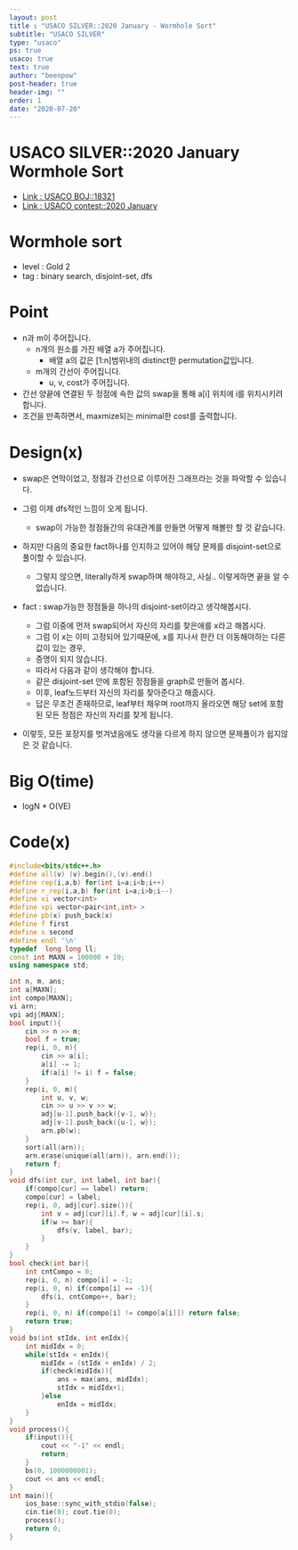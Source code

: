 ```yaml
---
layout: post
title : "USACO SILVER::2020 January - Wormhole Sort"
subtitle: "USACO SILVER"
type: "usaco"
ps: true
usaco: true
text: true
author: "beenpow"
post-header: true
header-img: ""
order: 1
date: "2020-07-20"
---
```


# USACO SILVER::2020 January Wormhole Sort
- [Link : USACO BOJ::18321](https://www.acmicpc.net/problem/18321)
- [Link : USACO contest::2020 January](http://www.usaco.org/index.php?page=jan20results)

# Wormhole sort

- level : Gold 2
- tag : binary search, disjoint-set, dfs

# Point
- n과 m이 주어집니다.
  - n개의 원소를 가진 배열 a가 주어집니다.
    - 배열 a의 값은 [1:n]범위내의 distinct한 permutation값입니다.
  - m개의 간선이 주어집니다.
    - u, v, cost가 주어집니다.
- 간선 양끝에 연결된 두 정점에 속한 값의 swap을 통해 a[i] 위치에 i를 위치시키려 합니다.
- 조건을 만족하면서, maxmize되는 minimal한 cost를 출력합니다.

# Design(x)
- swap은 연막이었고, 정점과 간선으로 이루어진 그래프라는 것을 파악할 수 있습니다.
- 그럼 이제 dfs적인 느낌이 오게 됩니다.
  - swap이 가능한 정점들간의 유대관계를 만들면 어떻게 해볼만 할 것 같습니다.
- 하지만 다음의 중요한 fact하나를 인지하고 있어야 해당 문제를 disjoint-set으로 풀이할 수 있습니다.
  - 그렇지 않으면, literally하게 swap하며 해야하고, 사실.. 이렇게하면 끝을 알 수 없습니다.
- fact : swap가능한 정점들을 하나의 disjoint-set이라고 생각해봅시다.
  - 그럼 이중에 먼저 swap되어서 자신의 자리를 찾은애를 x라고 해봅시다.
  - 그럼 이 x는 이미 고정되어 있기때문에, x를 지나서 한칸 더 이동해야하는 다른 값이 있는 경우,
  - 증명이 되지 않습니다.
  - 따라서 다음과 같이 생각해야 합니다.
  - 같은 disjoint-set 안에 포함된 정점들을 graph로 만들어 봅시다.
  - 이후, leaf노드부터 자신의 자리를 찾아준다고 해줍시다.
  - 답은 무조건 존재하므로, leaf부터 채우며 root까지 올라오면 해당 set에 포함된 모든 정점은 자신의 자리를 찾게 됩니다.

- 이렇듯, 모든 포장지를 벗겨냈음에도 생각을 다르게 하지 않으면 문제풀이가 쉽지않은 것 같습니다.

# Big O(time)
- logN * O(VE)

# Code(x)

```cpp
#include<bits/stdc++.h>
#define all(v) (v).begin(),(v).end()
#define rep(i,a,b) for(int i=a;i<b;i++)
#define r_rep(i,a,b) for(int i=a;i>b;i--)
#define vi vector<int>
#define vpi vector<pair<int,int> >
#define pb(x) push_back(x)
#define f first
#define s second
#define endl '\n'
typedef  long long ll;
const int MAXN = 100000 + 10;
using namespace std;

int n, m, ans;
int a[MAXN];
int compo[MAXN];
vi arn;
vpi adj[MAXN];
bool input(){
    cin >> n >> m;
    bool f = true;
    rep(i, 0, n){
        cin >> a[i];
        a[i] -= 1;
        if(a[i] != i) f = false;
    }
    rep(i, 0, m){
        int u, v, w;
        cin >> u >> v >> w;
        adj[u-1].push_back({v-1, w});
        adj[v-1].push_back({u-1, w});
        arn.pb(w);
    }
    sort(all(arn));
    arn.erase(unique(all(arn)), arn.end());
    return f;
}
void dfs(int cur, int label, int bar){
    if(compo[cur] == label) return;
    compo[cur] = label;
    rep(i, 0, adj[cur].size()){
        int v = adj[cur][i].f, w = adj[cur][i].s;
        if(w >= bar){
            dfs(v, label, bar);
        }
    }
}
bool check(int bar){
    int cntCompo = 0;
    rep(i, 0, n) compo[i] = -1;
    rep(i, 0, n) if(compo[i] == -1){
        dfs(i, cntCompo++, bar);
    }
    rep(i, 0, n) if(compo[i] != compo[a[i]]) return false;
    return true;
}
void bs(int stIdx, int enIdx){
    int midIdx = 0;
    while(stIdx < enIdx){
        midIdx = (stIdx + enIdx) / 2;
        if(check(midIdx)){
            ans = max(ans, midIdx);
            stIdx = midIdx+1;
        }else
            enIdx = midIdx;
    }
}
void process(){
    if(input()){
        cout << "-1" << endl;
        return;
    }
    bs(0, 1000000001);
    cout << ans << endl;
}
int main(){
    ios_base::sync_with_stdio(false);
    cin.tie(0); cout.tie(0);
    process();
    return 0;
}
```

